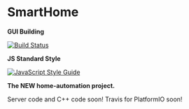 # SmartHome
**GUI Building** 

[![Build Status](https://travis-ci.org/ClFbV/SmartHome.svg?branch=master)](https://travis-ci.org/ClFbV/SmartHome) 

**JS Standard Style**

[![JavaScript Style Guide](https://cdn.rawgit.com/standard/standard/master/badge.svg)](https://github.com/standard/standard)

**The NEW home-automation project.** 

Server code and C++ code soon!
Travis for PlatformIO soon!
